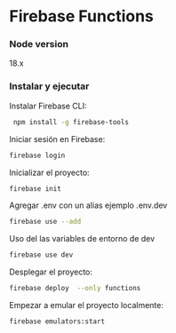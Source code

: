 # Firebase Functions

### Node version
18.x

### Instalar y ejecutar
Instalar Firebase CLI:
```bash
 npm install -g firebase-tools  
 ```
Iniciar sesión en Firebase:
```bash
firebase login  
```
Inicializar el proyecto:
```bash
firebase init  
```
Agregar .env con un alias ejemplo .env.dev
```bash 
firebase use --add  
```
Uso del las variables de entorno de dev
```bash 
firebase use dev  
```
Desplegar el proyecto:
```bash 
firebase deploy  --only functions  
```
Empezar a emular el proyecto localmente:
```bash 
firebase emulators:start  
```
